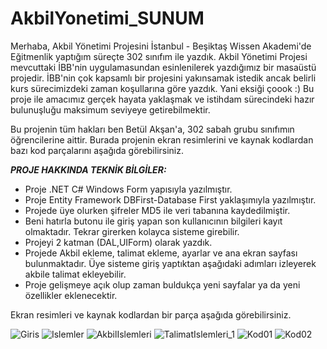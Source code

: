# AkbilYonetimi_SUNUM

Merhaba, Akbil Yönetimi Projesini İstanbul - Beşiktaş Wissen Akademi'de Eğitmenlik yaptığım süreçte 302 sınıfım ile yazdık. Akbil Yönetimi Projesi mevcuttaki İBB'nin uygulamasundan esinlenilerek yazdığımız bir masaüstü projedir. İBB'nin çok kapsamlı bir projesini yakınsamak istedik ancak belirli kurs sürecimizdeki zaman koşullarına göre yazdık. Yani eksiği çoook :)
Bu proje ile amacımız gerçek hayata yaklaşmak ve istihdam sürecindeki hazır bulunuşluğu maksimum seviyeye getirebilmektir.

Bu projenin tüm hakları ben Betül Akşan'a,  302 sabah grubu sınıfımın öğrencilerine aittir. Burada projenin ekran resimlerini ve kaynak kodlardan bazı kod parçalarını aşağıda görebilirsiniz.


***PROJE HAKKINDA TEKNİK BİLGİLER:***

- Proje .NET C# Windows Form yapısıyla yazılmıştır.
- Proje Entity Framework DBFirst-Database First yaklaşımıyla yazılmıştır.
- Projede üye olurken şifreler MD5 ile veri tabanına kaydedilmiştir.
- Beni hatırla butonu ile giriş yapan son kullanıcının bilgileri kayıt olmaktadır. Tekrar girerken kolayca sisteme girebilir.
- Projeyi 2 katman (DAL,UIForm) olarak yazdık.
- Projede Akbil ekleme, talimat ekleme, ayarlar ve ana ekran sayfası bulunmaktadır. Üye sisteme giriş yaptıktan aşağıdaki adımları izleyerek akbile talimat ekleyebilir.
- Proje gelişmeye açık olup zaman buldukça yeni sayfalar ya da yeni özellikler eklenecektir.

Ekran resimleri ve kaynak kodlardan bir parça aşağıda görebilirsiniz.

![Giris](https://user-images.githubusercontent.com/94163797/211018200-aa9004d5-9267-454c-83bf-855bdfddc4a0.png)
![Islemler](https://user-images.githubusercontent.com/94163797/211018250-695580cf-1dd9-4194-aece-ed525a865aeb.png)
![AkbilIslemleri](https://user-images.githubusercontent.com/94163797/211018290-9a41b0a4-4626-4bff-84d6-a10c4a9d99ad.png)
![TalimatIslemleri_1](https://user-images.githubusercontent.com/94163797/211018310-ea39aedc-c520-4260-ad37-e7ba634a7aec.png)
![Kod01](https://user-images.githubusercontent.com/94163797/211018682-78519f43-2df2-41b1-a898-3a5c6acbd94b.png)
![Kod02](https://user-images.githubusercontent.com/94163797/211018691-82dab188-da0a-4991-9396-85e8e60c563a.png)
